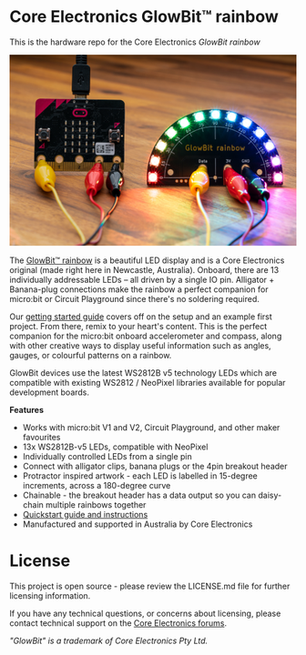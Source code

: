 # Core Electronics GlowBit­™ rainbow
This is the hardware repo for the Core Electronics *GlowBit rainbow*

![](Documents/rainbow2.jpg)

The [GlowBit™ rainbow](https://core-electronics.com.au/glowbit-rainbow.html) is a beautiful LED display and is a Core Electronics original (made right here in Newcastle, Australia). Onboard, there are 13 individually addressable LEDs – all driven by a single IO pin. Alligator + Banana-plug connections make the rainbow a perfect companion for micro:bit or Circuit Playground since there's no soldering required.

Our [getting started guide](https://core-electronics.com.au/tutorials/glowbit-rainbow-quickstart-guide-for-micro-bit.html) covers off on the setup and an example first project. From there, remix to your heart's content. This is the perfect companion for the micro:bit onboard accelerometer and compass, along with other creative ways to display useful information such as angles, gauges, or colourful patterns on a rainbow.

GlowBit devices use the latest WS2812B v5 technology LEDs which are compatible with existing WS2812 / NeoPixel libraries available for popular development boards.

**Features**
- Works with micro:bit V1 and V2, Circuit Playground, and other maker favourites
- 13x WS2812B-v5 LEDs, compatible with NeoPixel
- Individually controlled LEDs from a single pin
- Connect with alligator clips, banana plugs or the 4pin breakout header
- Protractor inspired artwork - each LED is labelled in 15-degree increments, across a 180-degree curve
- Chainable - the breakout header has a data output so you can daisy-chain multiple rainbows together
- [Quickstart guide and instructions](https://core-electronics.com.au/tutorials/glowbit-rainbow-quickstart-guide-for-micro-bit.html)
- Manufactured and supported in Australia by Core Electronics

# License
This project is open source - please review the LICENSE.md file for further licensing information.

If you have any technical questions, or concerns about licensing, please contact technical support on the [Core Electronics forums](https://forum.core-electronics.com.au/).

*\"GlowBit\" is a trademark of Core Electronics Pty Ltd.*
